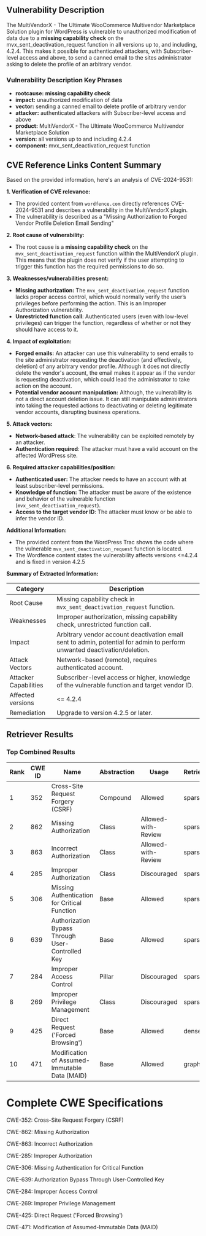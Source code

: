 ## Vulnerability Description
The MultiVendorX - The Ultimate WooCommerce Multivendor Marketplace Solution plugin for WordPress is vulnerable to unauthorized modification of data due to a **missing capability check** on the mvx_sent_deactivation_request function in all versions up to, and including, 4.2.4. This makes it possible for authenticated attackers, with Subscriber-level access and above, to send a canned email to the sites administrator asking to delete the profile of an arbitrary vendor.

### Vulnerability Description Key Phrases
- **rootcause:** **missing capability check**
- **impact:** unauthorized modification of data
- **vector:** sending a canned email to delete profile of arbitrary vendor
- **attacker:** authenticated attackers with Subscriber-level access and above
- **product:** MultiVendorX - The Ultimate WooCommerce Multivendor Marketplace Solution
- **version:** all versions up to and including 4.2.4
- **component:** mvx_sent_deactivation_request function

## CVE Reference Links Content Summary
Based on the provided information, here's an analysis of CVE-2024-9531:

**1. Verification of CVE relevance:**

*   The provided content from `wordfence.com` directly references CVE-2024-9531 and describes a vulnerability in the MultiVendorX plugin.
*   The vulnerability is described as a "Missing Authorization to Forged Vendor Profile Deletion Email Sending"

**2. Root cause of vulnerability:**

*   The root cause is a **missing capability check** on the `mvx_sent_deactivation_request` function within the MultiVendorX plugin. This means that the plugin does not verify if the user attempting to trigger this function has the required permissions to do so.

**3. Weaknesses/vulnerabilities present:**

*   **Missing authorization:** The `mvx_sent_deactivation_request` function lacks proper access control, which would normally verify the user’s privileges before performing the action. This is an Improper Authorization vulnerability.
*   **Unrestricted function call**: Authenticated users (even with low-level privileges) can trigger the function, regardless of whether or not they should have access to it.

**4. Impact of exploitation:**

*   **Forged emails:** An attacker can use this vulnerability to send emails to the site administrator requesting the deactivation (and effectively, deletion) of any arbitrary vendor profile. Although it does not directly delete the vendor's account, the email makes it appear as if the vendor is requesting deactivation, which could lead the administrator to take action on the account.
*   **Potential vendor account manipulation:** Although, the vulnerability is not a direct account deletion issue. It can still manipulate administrators into taking the requested actions to deactivating or deleting legitimate vendor accounts, disrupting business operations.

**5. Attack vectors:**

*   **Network-based attack**: The vulnerability can be exploited remotely by an attacker.
*   **Authentication required**: The attacker must have a valid account on the affected WordPress site.

**6. Required attacker capabilities/position:**

*   **Authenticated user:** The attacker needs to have an account with at least subscriber-level permissions.
*   **Knowledge of function:** The attacker must be aware of the existence and behavior of the vulnerable function (`mvx_sent_deactivation_request`).
*   **Access to the target vendor ID**: The attacker must know or be able to infer the vendor ID.

**Additional Information:**

*   The provided content from the WordPress Trac shows the code where the vulnerable `mvx_sent_deactivation_request` function is located.
*   The Wordfence content states the vulnerability affects versions <=4.2.4 and is fixed in version 4.2.5

**Summary of Extracted Information:**

| Category                      | Description                                                                                                                                                                               |
| ----------------------------- | ----------------------------------------------------------------------------------------------------------------------------------------------------------------------------------------- |
| Root Cause                   | Missing capability check in `mvx_sent_deactivation_request` function.                                                                                                              |
| Weaknesses                     | Improper authorization, missing capability check, unrestricted function call.                                                                                                           |
| Impact                         | Arbitrary vendor account deactivation email sent to admin, potential for admin to perform unwanted deactivation/deletion.                                                                  |
| Attack Vectors               | Network-based (remote), requires authenticated account.                                                                                                                               |
| Attacker Capabilities          | Subscriber-level access or higher, knowledge of the vulnerable function and target vendor ID.                                                                                    |
| Affected versions             | <= 4.2.4                                                                                                                                                                              |
| Remediation                   | Upgrade to version 4.2.5 or later.                                                                                                                                                   |

## Retriever Results

### Top Combined Results

| Rank | CWE ID | Name | Abstraction | Usage  | Retrievers | Individual Scores |
|------|--------|------|-------------|-------|------------|-------------------|
| 1 | 352 | Cross-Site Request Forgery (CSRF) | Compound | Allowed | sparse | 0.505 |
| 2 | 862 | Missing Authorization | Class | Allowed-with-Review | sparse | 0.503 |
| 3 | 863 | Incorrect Authorization | Class | Allowed-with-Review | sparse | 0.457 |
| 4 | 285 | Improper Authorization | Class | Discouraged | sparse | 0.443 |
| 5 | 306 | Missing Authentication for Critical Function | Base | Allowed | sparse | 0.438 |
| 6 | 639 | Authorization Bypass Through User-Controlled Key | Base | Allowed | sparse | 0.435 |
| 7 | 284 | Improper Access Control | Pillar | Discouraged | sparse | 0.422 |
| 8 | 269 | Improper Privilege Management | Class | Discouraged | sparse | 0.410 |
| 9 | 425 | Direct Request ('Forced Browsing') | Base | Allowed | dense | 0.487 |
| 10 | 471 | Modification of Assumed-Immutable Data (MAID) | Base | Allowed | graph | 0.003 |



# Complete CWE Specifications

CWE-352: Cross-Site Request Forgery (CSRF)

CWE-862: Missing Authorization

CWE-863: Incorrect Authorization

CWE-285: Improper Authorization

CWE-306: Missing Authentication for Critical Function

CWE-639: Authorization Bypass Through User-Controlled Key

CWE-284: Improper Access Control

CWE-269: Improper Privilege Management

CWE-425: Direct Request ('Forced Browsing')

CWE-471: Modification of Assumed-Immutable Data (MAID)